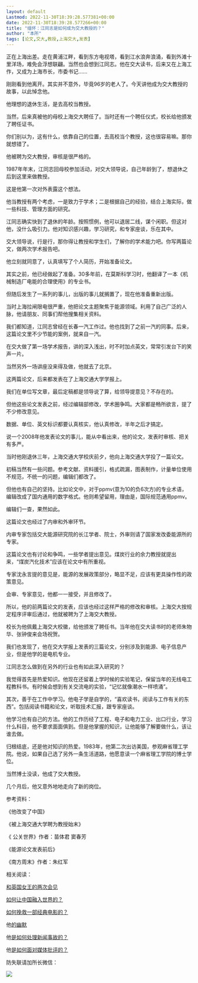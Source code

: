 ```yaml
---
layout: default
Lastmod: 2022-11-30T18:39:28.577381+00:00
date: 2022-11-30T18:39:28.577266+00:00
title: "缅怀：江同志是如何成为交大教授的？"
author: "本所"
tags: [论文,交大,教授,上海交大,发表]
---
```


正在上海出差。走在黄浦江畔，看到东方电视塔，看到江水浪奔浪涌，看到外滩十里洋场，难免会浮想联翩。当然也会想到江同志。他在交大读书，后来又在上海工作，又成为上海市长，市委书记……

刚刚看到他离开。其实并不意外，毕竟96岁的老人了。今天讲他成为交大教授的故事，以此悼念他。

他理想的退休生活，是去高校当教授。

当然，后来真被他的母校上海交大聘任了。当时还有一个聘任仪式，校长给他颁发了聘任证书。

你们别以为，这有什么，依靠自己的位置，去高校当个教授，这也很容易嘛。那你就想错了。

他被聘为交大教授，审核是很严格的。

1987年年末，江同志回母校参加活动，对交大领导说，自己年龄到了，想退休之后到这里来做教授。

这是他第一次对外表露这个想法。

他当教授有两个考虑，一是致力于学术；二是根据自己的经验，结合上海实际，做一些科技、管理方面的研究。

江同志确实快到了退休的年龄。按照惯例，他可以退居二线，谋个闲职。但这对他，没什么吸引力。他对知识感兴趣，学习研究，和专家座谈，乐在其中。

交大领导说，行是行，那你得让教授和学生们，了解你的学术能力吧。你写两篇论文，做两次学术报告吧。

他立刻就同意了，认真填写了个人简历，开始准备论文。

其实之前，他已经做起了准备。30多年前，在莫斯科学习时，他翻译了一本《机械制造厂电能的合理使用》的专业书。

但随后发生了一系列的事儿，出版的事儿就搁置了，现在他准备重新出版。

当时上海拉闸限电很严重，他把论文主题聚焦于能源领域。利用了自己广泛的人脉，他请朋友、同事们帮他搜集相关资料。  

我们都知道，江同志曾经在长春一汽工作过。他也找到了之前一汽的同事。后来，这篇论文里不少节能的案例，就来自一汽。

在交大做了第一场学术报告，讲的深入浅出，时不时加点英文，常常引发台下的笑声一片。

当然另外一场讲座没来得及做，他就去了北京。

这两篇论文，后来都发表在了上海交通大学学报上。

我们在单位写文章，最后定稿都是领导说了算，给领导提意见？不存在的。

但他这些论文发表之前，经过编辑部修改，学术圈争鸣。大家都是畅所欲言，提了不少修改意见。  

数据、单位、英文标识都要认真核实，他认真修改，半年之后才搞定。

说一个2008年他发表论文的事儿，能从中看出来，他的论文，发表时审核、把关有多严。

当时他刚退休三年，上海交通大学校庆前夕，他向上海交通大学投了一篇论文。

初稿当然有一些问题。参考文献、资料援引，格式疏漏，图表制作，计量单位使用不规范，不统一的问题，编辑们都改了。

但他也有自己的坚持。比如论文中，对于ppmv(意为10的负6次方)的专业术语，编辑改成了国内通用的数字格式。他则希望留用，理由是，国际规范通用ppmv。

编辑们一查，果然如此。

这篇论文也经过了内审和外审环节。

内审专家包括交大能源研究院的长江学者、院士，外审则请了国家发改委能源所的专家。

这篇论文也有讨论和争鸣，一些学者提出意见。煤炭行业的余力教授就提出来，“煤炭汽化技术”应该在论文中有所重视。

专家沈永言提的意见是，能源的发展政策部分，略显不足，应该有更具操作性的政策意见。

会审、专家意见，他都一一接受，并且修改了。

所以，他的前两篇论文的发表，应该也经过这样严格的修改和审核。上海交大按规定程序评审后通过，他就被聘为了上海交大教授。

校长为他佩戴上海交大校徽，给他颁发了聘任书。当年他在交大读书时的老师朱物华、张钟俊来会场祝贺。

我们也发现了，他在交大学报上发表的三篇论文，分别涉及到能源、电子信息产业，但是他学的是电机专业。  

江同志怎么做到在另外的行业也有如此深入研究的？

我觉得首先是热爱知识。他现在还留着上学时候的实验笔记，保留当年的无线电工程教科书。有时候会想到有关交流电的实验，“记忆就像潮水一样喷涌”。

其次，善于在工作中学习。他电子学是自学的，“喜欢读书，阅读与工作有关的东西”。包括阅读书籍和论文，听取技术汇报，跟专家座谈。

他学习也有自己的方法。他的工作历经了工程、电子和电力工业、出口行业，学习什么科目，他不要求面面俱到。但是他掌握的知识，让他能够了解要做什么，该让谁去做。

归根结底，还是他对知识的热爱。1983年，他第二次出访美国，参观麻省理工学院。他说，如果自己选了另外一条生活道路，他愿意读一个麻省理工学院的博士学位。  

当然博士没读，他成了交大教授。

几个月后，他又意外地地走向了新的岗位。

参考资料：  

《他改变了中国》

《被上海交通大学聘为教授始末》

《 公关世界》作者：苗体君 窦春芳

《能源论文发表前后》

《南方周末》作者：朱红军

  

相关阅读：

[和英国女王的两次会见](http://mp.weixin.qq.com/s?__biz=MzA4MzAwNTQ0Ng==&mid=2247485433&idx=1&sn=e8035904b8e8a1ccf9fbc208cfa87213&chksm=9ffc5e90a88bd786882c3b81406d5ac11a29881979b699b881b91dc29e200c28b112110838b7&scene=21#wechat_redirect)

[如何让中国融入世界的？](http://mp.weixin.qq.com/s?__biz=MzA4MzAwNTQ0Ng==&mid=2247484825&idx=1&sn=d8c7f0ba9282c2041699962da146cb8d&chksm=9ffc5cf0a88bd5e6a5fd1191c65231e8d632e0b5702fac3f6bf6b4452c08d376c44f0d5dc8cf&scene=21#wechat_redirect)  

[如何挽救一部经典电影的？](http://mp.weixin.qq.com/s?__biz=MzA4MzAwNTQ0Ng==&mid=2247484535&idx=1&sn=c0d6351a4444a00f6516d6458049605c&chksm=9ffc5d1ea88bd408def7e1f28deb3028b348e6fff234d5cf39cb8b5656420e4360c05173e9b8&scene=21#wechat_redirect)  

他[的幽默](http://mp.weixin.qq.com/s?__biz=MzA4MzAwNTQ0Ng==&mid=2247484365&idx=1&sn=65dae2a2f98fc04208e59bf0348fabc9&chksm=9ffc5aa4a88bd3b22d9b27d1bfeb6604562fcca6fd0b0cb91508a7139208ab75897912afe6b9&scene=21#wechat_redirect)  

他[是如何处理新闻事故的？](http://mp.weixin.qq.com/s?__biz=MzA4MzAwNTQ0Ng==&mid=2247484330&idx=1&sn=3f4d5d0a6a227c8a00073fb09fea42bf&chksm=9ffc5ac3a88bd3d597d0ea65fbb6f2e4ea47e786947e21a218abd2f4a6dd675ba664a1d475e0&scene=21#wechat_redirect)  

他[是如何面对媒体批评的？](http://mp.weixin.qq.com/s?__biz=MzA4MzAwNTQ0Ng==&mid=2247484295&idx=1&sn=6d5f073f10a4e1f4fee0e6cf2ef46328&chksm=9ffc5aeea88bd3f8f8de90c3ead60cfab2cb1fd6ffd02b7d4afafdf72106a12e3c83e40e4175&scene=21#wechat_redirect)  

  

防失联请加所长微信：

![](https://images.weserv.nl/?url=https%3A//mmbiz.qpic.cn/mmbiz_jpg/ibxMIq4tYfQZcagxMLkkQkT63Gp5XeTPzC5jJXft4lYVRG4vu4SfBT36JFfYZziaN11Iqh12O2ftQBmAUH9zSulg/640%3Fwx_fmt%3Djpeg%26wxfrom%3D5%26wx_lazy%3D1%26wx_co%3D1)

